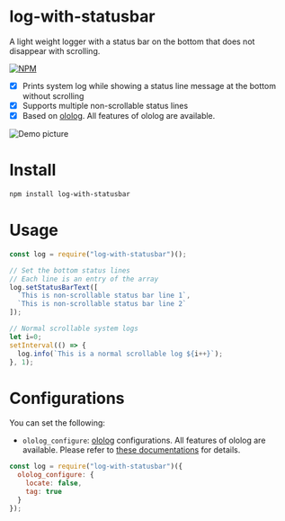 # log-with-statusbar
A light weight logger with a status bar on the bottom that does not disappear with scrolling.

 [![NPM](https://badge.fury.io/js/log-with-statusbar.svg)](https://www.npmjs.com/package/log-with-statusbar)


- [x] Prints system log while showing a status line message at the bottom without scrolling
- [x] Supports multiple non-scrollable status lines
- [x] Based on [ololog](https://github.com/xpl/ololog). All features of ololog are available.

![Demo picture](https://raw.githubusercontent.com/ourarash/log-with-statusbar/master/screenshot.gif)


# Install
```bash
npm install log-with-statusbar
```
# Usage
```javascript
const log = require("log-with-statusbar")();

// Set the bottom status lines
// Each line is an entry of the array
log.setStatusBarText([
  `This is non-scrollable status bar line 1`,
  `This is non-scrollable status bar line 2`
]);

// Normal scrollable system logs
let i=0;
setInterval(() => {
  log.info(`This is a normal scrollable log ${i++}`);  
}, 1);

```

# Configurations
You can set the following:

- `ololog_configure`: [ololog](https://github.com/xpl/ololog) configurations. All features of ololog are available. Please refer to [these documentations](https://github.com/xpl/ololog) for details. 

```javascript
const log = require("log-with-statusbar")({
  ololog_configure: {
    locate: false,
    tag: true
  }
});
```

